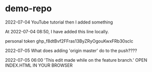 # demo-repo
2022-07-04 YouTube tutorial
then I added something

At 2022-07-04 08:50, I have added this line locally.

personal token 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

2022-07-05 What does adding 'origin master' do to the push????

2022-07-05 06:00 'This edit made while on the feature branch.'  OPEN INDEX.HTML IN YOUR BROWSER
